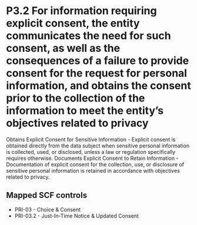 # P3.2 For information requiring explicit consent, the entity communicates the need for such consent, as well as the consequences of a failure to provide consent for the request for personal information, and obtains the consent prior to the collection of the information to meet the entity’s objectives related to privacy
Obtains Explicit Consent for Sensitive Information - Explicit consent is obtained directly from the data subject when sensitive personal information is collected, used, or disclosed, unless a law or regulation specifically requires otherwise. Documents Explicit Consent to Retain Information - Documentation of explicit consent for the collection, use, or disclosure of sensitive personal information is retained in accordance with objectives related to privacy.
## Mapped SCF controls
- PRI-03 - Choice & Consent
- PRI-03.2 - Just-In-Time Notice & Updated Consent